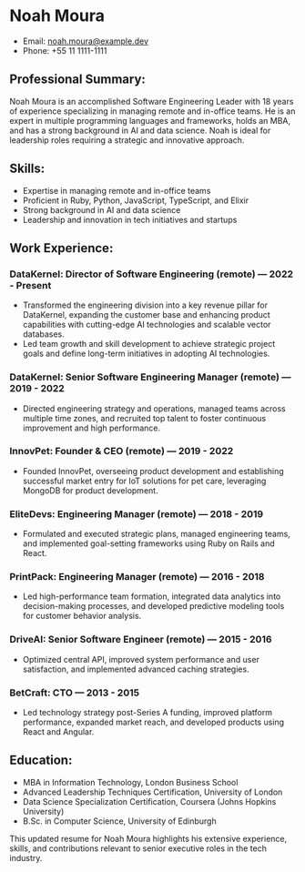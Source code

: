 # Noah Moura

- Email: noah.moura@example.dev
- Phone: +55 11 1111-1111

## Professional Summary:
Noah Moura is an accomplished Software Engineering Leader with 18 years of experience specializing in managing remote and in-office teams. He is an expert in multiple programming languages and frameworks, holds an MBA, and has a strong background in AI and data science. Noah is ideal for leadership roles requiring a strategic and innovative approach.

## Skills:
- Expertise in managing remote and in-office teams
- Proficient in Ruby, Python, JavaScript, TypeScript, and Elixir
- Strong background in AI and data science
- Leadership and innovation in tech initiatives and startups

## Work Experience:
### DataKernel: Director of Software Engineering (remote) — 2022 - Present
- Transformed the engineering division into a key revenue pillar for DataKernel, expanding the customer base and enhancing product capabilities with cutting-edge AI technologies and scalable vector databases.
- Led team growth and skill development to achieve strategic project goals and define long-term initiatives in adopting AI technologies.

### DataKernel: Senior Software Engineering Manager (remote) — 2019 - 2022
- Directed engineering strategy and operations, managed teams across multiple time zones, and recruited top talent to foster continuous improvement and high performance.

### InnovPet: Founder & CEO (remote) — 2019 - 2022
- Founded InnovPet, overseeing product development and establishing successful market entry for IoT solutions for pet care, leveraging MongoDB for product development.

### EliteDevs: Engineering Manager (remote) — 2018 - 2019
- Formulated and executed strategic plans, managed engineering teams, and implemented goal-setting frameworks using Ruby on Rails and React.

### PrintPack: Engineering Manager (remote) — 2016 - 2018
- Led high-performance team formation, integrated data analytics into decision-making processes, and developed predictive modeling tools for customer behavior analysis.

### DriveAI: Senior Software Engineer (remote) — 2015 - 2016
- Optimized central API, improved system performance and user satisfaction, and implemented advanced caching strategies.

### BetCraft: CTO — 2013 - 2015
- Led technology strategy post-Series A funding, improved platform performance, expanded market reach, and developed products using React and Angular.

## Education:
- MBA in Information Technology, London Business School
- Advanced Leadership Techniques Certification, University of London
- Data Science Specialization Certification, Coursera (Johns Hopkins University)
- B.Sc. in Computer Science, University of Edinburgh

This updated resume for Noah Moura highlights his extensive experience, skills, and contributions relevant to senior executive roles in the tech industry.